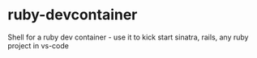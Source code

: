 # ruby-devcontainer
Shell for a ruby dev container - use it to kick start sinatra, rails, any ruby project in vs-code
